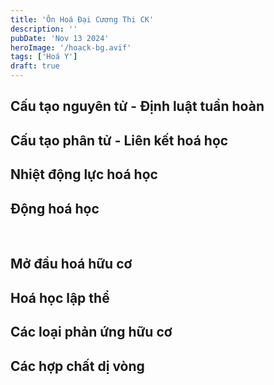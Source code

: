 ```yaml
---
title: 'Ôn Hoá Đại Cương Thi CK'
description: ''
pubDate: 'Nov 13 2024'
heroImage: '/hoack-bg.avif'
tags: ['Hoá Y']
draft: true
---
```


## Cấu tạo nguyên tử - Định luật tuần hoàn

## Cấu tạo phân tử - Liên kết hoá học

## Nhiệt động lực hoá học

## Động hoá học

<br>

## Mở đầu hoá hữu cơ

## Hoá học lập thể

## Các loại phản ứng hữu cơ

## Các hợp chất dị vòng
